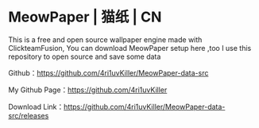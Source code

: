 # MeowPaper | 猫纸 | CN

This is a free and open source wallpaper engine made with ClickteamFusion,
You can download MeowPaper setup here ,too
I use this repository to open source and save some data


Github：https://github.com/4ri1uvKiller/MeowPaper-data-src


My Github Page：https://github.com/4ri1uvKiller


Download Link：https://github.com/4ri1uvKiller/MeowPaper-data-src/releases
